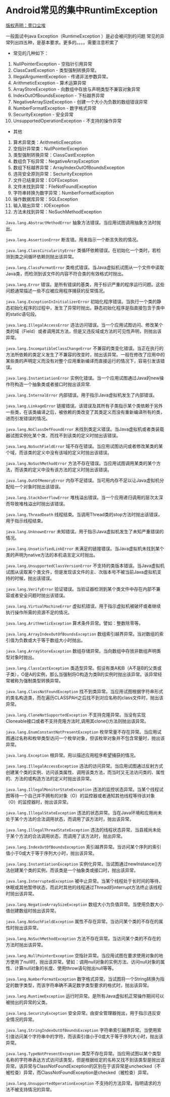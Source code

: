 # Android常见的集中RuntimException

[版权声明：壹口尘埃](http://blog.csdn.net/jaycee110905/article/details/45154039)



一般面试中java Exception（RuntimeException ）是必会被问到的问题
常见的异常列出四五种，是基本要求。更多的。。。。需要注意积累了

- 常见的几种如下：
1. NullPointerException - 空指针引用异常
2. ClassCastException - 类型强制转换异常。
3. IllegalArgumentException - 传递非法参数异常。
4. ArithmeticException - 算术运算异常
5. ArrayStoreException - 向数组中存放与声明类型不兼容对象异常
6. IndexOutOfBoundsException - 下标越界异常
7. NegativeArraySizeException - 创建一个大小为负数的数组错误异常
8. NumberFormatException - 数字格式异常
9. SecurityException - 安全异常
10. UnsupportedOperationException - 不支持的操作异常

- 其他
1. 算术异常类：ArithmeticExecption
2. 空指针异常类：NullPointerException
3. 类型强制转换异常：ClassCastException
4. 数组负下标异常：NegativeArrayException
5. 数组下标越界异常：ArrayIndexOutOfBoundsException
6. 违背安全原则异常：SecturityException
7. 文件已结束异常：EOFException
8. 文件未找到异常：FileNotFoundException
9. 字符串转换为数字异常：NumberFormatException
10. 操作数据库异常：SQLException
11. 输入输出异常：IOException
12. 方法未找到异常：NoSuchMethodException



`Java.lang.AbstractMethodError`
抽象方法错误。当应用试图调用抽象方法时抛出。

`java.lang.AssertionError`
断言错。用来指示一个断言失败的情况。

`java.lang.ClassCircularityError`
类循环依赖错误。在初始化一个类时，若检测到类之间循环依赖则抛出该异常。

`java.lang.ClassFormatError`
类格式错误。当Java虚拟机试图从一个文件中读取Java类，而检测到该文件的内容不符合类的有效格式时抛出。

`java.lang.Error`
错误。是所有错误的基类，用于标识严重的程序运行问题。这些问题通常描述一些不应被应用程序捕获的反常情况。

`java.lang.ExceptionInInitializerError`
初始化程序错误。当执行一个类的静态初始化程序的过程中，发生了异常时抛出。静态初始化程序是指直接包含于类中的static语句段。

`java.lang.IllegalAccessError`
违法访问错误。当一个应用试图访问、修改某个类的域（Field）或者调用其方法，但是又违反域或方法的可见性声明，则抛出该异常。

`java.lang.IncompatibleClassChangeError`
不兼容的类变化错误。当正在执行的方法所依赖的类定义发生了不兼容的改变时，抛出该异常。一般在修改了应用中的某些类的声明定义而没有对整个应用重新编译而直接运行的情况下，容易引发该错误。

`java.lang.InstantiationError`
实例化错误。当一个应用试图通过Java的new操作符构造一个抽象类或者接口时抛出该异常.

`java.lang.InternalError`
内部错误。用于指示Java虚拟机发生了内部错误。

`java.lang.LinkageError`
链接错误。该错误及其所有子类指示某个类依赖于另外一些类，在该类编译之后，被依赖的类改变了其类定义而没有重新编译所有的类，进而引发错误的情况。

`java.lang.NoClassDefFoundError`
未找到类定义错误。当Java虚拟机或者类装载器试图实例化某个类，而找不到该类的定义时抛出该错误。

`java.lang.NoSuchFieldError`
域不存在错误。当应用试图访问或者修改某类的某个域，而该类的定义中没有该域的定义时抛出该错误。

`java.lang.NoSuchMethodError`
方法不存在错误。当应用试图调用某类的某个方法，而该类的定义中没有该方法的定义时抛出该错误。

`java.lang.OutOfMemoryError`
内存不足错误。当可用内存不足以让Java虚拟机分配给一个对象时抛出该错误。

`java.lang.StackOverflowError`
堆栈溢出错误。当一个应用递归调用的层次太深而导致堆栈溢出时抛出该错误。

`java.lang.ThreadDeath`
线程结束。当调用Thread类的stop方法时抛出该错误，用于指示线程结束。

`java.lang.UnknownError`
未知错误。用于指示Java虚拟机发生了未知严重错误的情况。

`java.lang.UnsatisfiedLinkError`
未满足的链接错误。当Java虚拟机未找到某个类的声明为native方法的本机语言定义时抛出。

`java.lang.UnsupportedClassVersionError`
不支持的类版本错误。当Java虚拟机试图从读取某个类文件，但是发现该文件的主、次版本号不被当前Java虚拟机支持的时候，抛出该错误。

`java.lang.VerifyError`
验证错误。当验证器检测到某个类文件中存在内部不兼容或者安全问题时抛出该错误。

`java.lang.VirtualMachineError`
虚拟机错误。用于指示虚拟机被破坏或者继续执行操作所需的资源不足的情况。

`java.lang.ArithmeticException`
算术条件异常。譬如：整数除零等。

`java.lang.ArrayIndexOutOfBoundsException`
数组索引越界异常。当对数组的索引值为负数或大于等于数组大小时抛出。

`java.lang.ArrayStoreException`
数组存储异常。当向数组中存放非数组声明类型对象时抛出。

`java.lang.ClassCastException`
类造型异常。假设有类A和B（A不是B的父类或子类），O是A的实例，那么当强制将O构造为类B的实例时抛出该异常。该异常经常被称为强制类型转换异常。

`java.lang.ClassNotFoundException`
找不到类异常。当应用试图根据字符串形式的类名构造类，而在遍历CLASSPAH之后找不到对应名称的class文件时，抛出该异常。

`java.lang.CloneNotSupportedException`
不支持克隆异常。当没有实现Cloneable接口或者不支持克隆方法时,调用其clone()方法则抛出该异常。

`java.lang.EnumConstantNotPresentException`
枚举常量不存在异常。当应用试图通过名称和枚举类型访问一个枚举对象，但该枚举对象并不包含常量时，抛出该异常。

`java.lang.Exception`
根异常。用以描述应用程序希望捕获的情况。

`java.lang.IllegalAccessException`
违法的访问异常。当应用试图通过反射方式创建某个类的实例、访问该类属性、调用该类方法，而当时又无法访问类的、属性的、方法的或构造方法的定义时抛出该异常。

`java.lang.IllegalMonitorStateException`
违法的监控状态异常。当某个线程试图等待一个自己并不拥有的对象（O）的监控器或者通知其他线程等待该对象（O）的监控器时，抛出该异常。

`java.lang.IllegalStateException`
违法的状态异常。当在Java环境和应用尚未处于某个方法的合法调用状态，而调用了该方法时，抛出该异常。

`java.lang.IllegalThreadStateException`
违法的线程状态异常。当县城尚未处于某个方法的合法调用状态，而调用了该方法时，抛出异常。

`java.lang.IndexOutOfBoundsException`
索引越界异常。当访问某个序列的索引值小于0或大于等于序列大小时，抛出该异常。

`java.lang.InstantiationException`
实例化异常。当试图通过newInstance()方法创建某个类的实例，而该类是一个抽象类或接口时，抛出该异常。

`java.lang.InterruptedException`
被中止异常。当某个线程处于长时间的等待、休眠或其他暂停状态，而此时其他的线程通过Thread的interrupt方法终止该线程时抛出该异常。

`java.lang.NegativeArraySizeException`
数组大小为负值异常。当使用负数大小值创建数组时抛出该异常。

`java.lang.NoSuchFieldException`
属性不存在异常。当访问某个类的不存在的属性时抛出该异常。

`java.lang.NoSuchMethodException`
方法不存在异常。当访问某个类的不存在的方法时抛出该异常。

`java.lang.NullPointerException`
空指针异常。当应用试图在要求使用对象的地方使用了null时，抛出该异常。譬如：调用null对象的实例方法、访问null对象的属性、计算null对象的长度、使用throw语句抛出null等等。

`java.lang.NumberFormatException`
数字格式异常。当试图将一个String转换为指定的数字类型，而该字符串确不满足数字类型要求的格式时，抛出该异常。

`java.lang.RuntimeException`
运行时异常。是所有Java虚拟机正常操作期间可以被抛出的异常的父类。

`java.lang.SecurityException`
安全异常。由安全管理器抛出，用于指示违反安全情况的异常。

`java.lang.StringIndexOutOfBoundsException`
字符串索引越界异常。当使用索引值访问某个字符串中的字符，而该索引值小于0或大于等于序列大小时，抛出该异常。

`java.lang.TypeNotPresentException`
类型不存在异常。当应用试图以某个类型名称的字符串表达方式访问该类型，但是根据给定的名称又找不到该类型是抛出该异常。该异常与ClassNotFoundException的区别在于该异常是unchecked（不被检查）异常，而ClassNotFoundException是checked（被检查）异常。

`java.lang.UnsupportedOperationException`
不支持的方法异常。指明请求的方法不被支持情况的异常。




